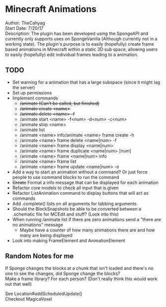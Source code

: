 # Minecraft Animations
Author: TheCahyag  
Start Date: 7/20/17  
Description: The plugin has been developed using the SpongeAPI and currently only 
supports uses on SpongeVanilla (Although currently not in a working state). The plugin's
purpose is to easily (hopefully) create frame based animations in Minecraft within a static 3D sub
space, allowing users to easily (hopefully) edit individual frames leading to a animation.

## TODO
* Set warning for a animation that has a large subspace (since it might lag the server)
* Set up permissions
* Implement commands
    * ~~/animate (Can't be called, but finished)~~
    * ~~/animate create \<name>~~
    * ~~/animate delete \<name> -f~~
    * /animate start \<name> -f\<num> -d\<num> -c\<num>
    * /animate stop \<name>
    * /animate list
    * /animate \<name> info/animate \<name> frame create <name> -h
    * /animate \<name> frame delete <name|num> -f
    * /animate \<name> frame display <name|num>
    * /animate \<name> frame duplicate <name|num> [num]
    * /animate \<name> frame <name|num> info
    * /animate \<name> frame list
    * /animate \<name> frame update <name|num> -o
* Add a way to start an animation without a command? Or just force people to use command blocks to run the command
* ~~Create~~ Format a info message that can be displayed for each animation
* Refactor core models to check all input that is given
* Refactor ListAnimation command to display buttons that will act as commands
* Add .complete() lists on all arguments for tabbing arguments
* Should the BlockSnapshots be able to be converted between a .schematic file for MCEdit and stuff? (Look into this)
* When running /animate list if there are zero animations send a "there are no animations" message
    * Maybe have a counter of how many animations there are and how many are being displayed
* Look into making FrameElement and AnimationElement



## Random Notes for me
If Sponge changes the blocks at a chunk that isn't loaded and there's no one to see the changes, 
did Sponge change the blocks?  
Make a frame library? For each person? (Don't really think this would work out that well)

See Location#addScheduledUpdate()  
Checkout MagicaVoxel
